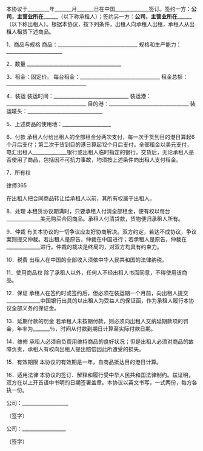 
 


本协议于_________年_______月_______日在中国______________签订。签约一方：________公司，主营业所在______________（以下称承租人）；签约另一方：________公司，主营业所在______________（以下称出租人）。根据本协议，按下列条件，出租人向承租人出租，承租人从出租人租赁下述商品。


1．商品与规格
商品：_________________________________
规格和生产能力：_______________________


2．数量
    _______________________________________


3．租金：固定价。
每台租金：_________________________________
租金总额：_________________________________


4．装运
装运时间：_______________________________
装运港：_________________________________
目的港：_________________________________
装运唛头：_______________________________


5．上述商品的使用地：____________________


6．付款
承租人付给出租人的全部租金分两次支付，每一次于货到目的港日算起6个月后支付；第二次于货到目的港日算起12个月后支付。全部租金以美元支付，电汇出租人______________银行或出租人临时指定的银行。交货后，无论承租人是否使用了商品，包括因不可抗力事故，均须按上述条件向出租人支付租金。


7．所有权




 
律师365






在出租人把合同商品转让给承租人以前，其所有权属于出租人。




8．处理
本租赁协议期满时，只要承租人付清全部租金，便有权以每台______________美元购买合同商品。承租人付清贷款，货物便归承租人所有。


9．仲裁
有关本协议的一切争议应友好协商解决。双方约定，若达不成协议，争议案则提交仲裁。若出租人是原告，仲裁在中国进行；若承租人是原告，仲裁在______________进行。仲裁的裁决是终局的，对双方均具有约束力。


10．税费
出租人在中国的全部收入须依中华人民共和国的法律纳税。


11．使用商品权
除了承租人以外，任何人不经出租人书面同意，不得使用该商品。


12．保证
承租人在签约时或签约后，但必须在装运期一个月前，向出租人提交______________中国银行出具的以出租人为受益人的保证函，作为承租人履行本协议全部义务的保证金。


13．延期付款的罚金
若承租人未按期付款，则必须向出租人交纳延期款项的罚金，年率为_______％，时间从付款到期日计算至实际付款日期。


14．维修
承租人必须自负费用维持商品的良好状况；但是出租人必须对商品的故障负责，承租人有权向出租人提出赔偿因此所遭受的损失。


15．有效期限
本协议的有效期是一年，自商品抵达目的港日计算。


16．适用法律
本协议的签订、解释和履行受中华人民共和国法律制约。兹证明，双方在以上开首语中书明的日期签署盖章。本协议以英文书写，一式两份，每方各执一份。


 



 公司：___________________
 
（签字）                  
 
公司：__________________
 


 

  （签字）         
  

 
  

 
  
 
   
 
   
 
    


    
 

    


    


    
 
 
   
 
  
 
 



